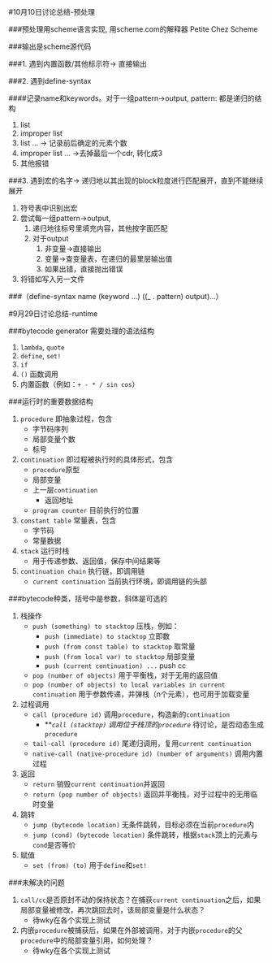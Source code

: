 #10月10日讨论总结-预处理

###预处理用scheme语言实现, 用scheme.com的解释器  Petite Chez Scheme

###输出是scheme源代码

###1. 遇到内置函数/其他标示符-> 直接输出

###2. 遇到define-syntax

####记录name和keywords。对于一组pattern->output,
pattern: 都是递归的结构

1. list
2. improper list
3. list ... -> 记录前后确定的元素个数
4. improper list ... ->去掉最后一个cdr, 转化成3
5. 其他报错

###3. 遇到宏的名字-> 递归地以其出现的block粒度进行匹配展开，直到不能继续展开

1. 符号表中识别出宏
2. 尝试每一组pattern->output,
    1. 递归地往标号里填充内容，其他按字面匹配
    2. 对于output
        1. 非变量->直接输出
        2. 变量->查变量表，在递归的最里层输出值
        3. 如果出错，直接抛出错误      
3. 将错如写入另一文件


###（define-syntax name (keyword ...) ((_ . pattern) output)...）



#9月29日讨论总结-runtime

###bytecode generator 需要处理的语法结构
1. `lambda`, `quote`
2. `define`, `set!`
3. `if`
4. `()` 函数调用
5. 内置函数（例如：`+ - * / sin cos`）

###运行时的重要数据结构
1. `procedure` 即抽象过程，包含
    * 字节码序列
    * 局部变量个数
    * 标号
2. `continuation` 即过程被执行时的具体形式，包含
    * `procedure`原型
    * 局部变量
    * 上一层`continuation`
    	* 返回地址
    * `program counter` 目前执行的位置
3. `constant table` 常量表，包含
    * 字节码
    * 常量数据
4. `stack` 运行时栈
    * 用于传递参数、返回值，保存中间结果等
5. `continuation chain` 执行链，即调用链
	* `current continuation` 当前执行环境，即调用链的头部

###bytecode种类，括号中是参数，斜体是可选的
1. 栈操作
	* `push (something) to stacktop` 压栈，例如：   
   		* `push (immediate) to stacktop` 立即数
   		* `push (from const table) to stacktop` 取常量
   		* `push (from local var) to stacktop` 局部变量
   		* `push (current continuation) ...` push cc
    * `pop (number of objects)` 用于平衡栈，对于无用的返回值
    * `pop (number of objects) to local variables in current continuation` 用于参数传递，并弹栈（n个元素），也可用于加载变量
2. 过程调用
    * `call (procedure id)` 调用`procedure`，构造新的`continuation`
    	* **_`call (stacktop)` 调用位于栈顶的`procedure`_ 待讨论，是否动态生成`procedure`
    * `tail-call (procedure id)` 尾递归调用，复用`current continuation`
    * `native-call (native-procedure id) (number of arguments)` 调用内置过程
3. 返回
    * `return` 销毁`current continuation`并返回
    * `return (pop number of objects)` 返回并平衡栈，对于过程中的无用临时变量
4. 跳转
    * `jump (bytecode location)` 无条件跳转，目标必须在当前`procedure`内
    * `jump (cond) (bytecode location)` 条件跳转，根据`stack`顶上的元素与`cond`是否等价
5. 赋值
	* `set (from) (to)` 用于`define`和`set!` 


###未解决的问题
1. `call/cc`是否原封不动的保持状态？在捕获`current continuation`之后，如果局部变量被修改，再次跳回去时，该局部变量是什么状态？
    * 待wky在各个实现上测试
2. 内嵌`procedure`被捕获后，如果在外部被调用，对于内嵌`procedure`的父`procedure`中的局部变量引用，如何处理？
	* 待wky在各个实现上测试

